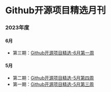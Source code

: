 # Github开源项目精选月刊

### 2023年度

#### 6月

- 第三期：[Github开源项目精选-6月第一周](docs/6月第一周.md)

#### 5月

- 第二期：[Github开源项目精选-5月第四周](docs/5月第四周.md)
- 第一期：[Github开源项目精选-5月第三周](docs/5月第三周.md)
